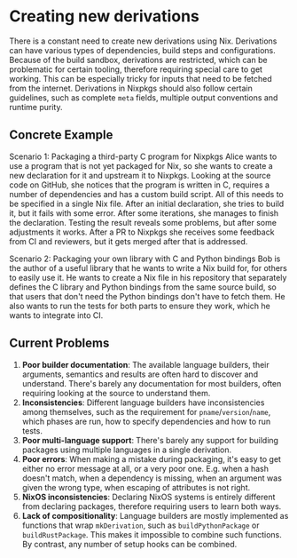 # Creating new derivations

There is a constant need to create new derivations using Nix. Derivations can have various types of dependencies, build steps and configurations. Because of the build sandbox, derivations are restricted, which can be problematic for certain tooling, therefore requiring special care to get working. This can be especially tricky for inputs that need to be fetched from the internet. Derivations in Nixpkgs should also follow certain guidelines, such as complete `meta` fields, multiple output conventions and runtime purity.

## Concrete Example

Scenario 1: Packaging a third-party C program for Nixpkgs
Alice wants to use a program that is not yet packaged for Nix, so she wants to create a new declaration for it and upstream it to Nixpkgs. Looking at the source code on GitHub, she notices that the program is written in C, requires a number of dependencies and has a custom build script. All of this needs to be specified in a single Nix file. After an initial declaration, she tries to build it, but it fails with some error. After some iterations, she manages to finish the declaration. Testing the result reveals some problems, but after some adjustments it works. After a PR to Nixpkgs she receives some feedback from CI and reviewers, but it gets merged after that is addressed.

Scenario 2: Packaging your own library with C and Python bindings
Bob is the author of a useful library that he wants to write a Nix build for, for others to easily use it. He wants to create a Nix file in his repository that separately defines the C library and Python bindings from the same source build, so that users that don't need the Python bindings don't have to fetch them. He also wants to run the tests for both parts to ensure they work, which he wants to integrate into CI.

## Current Problems
1. **Poor builder documentation**: The available language builders, their arguments, semantics and results are often hard to discover and understand. There's barely any documentation for most builders, often requiring looking at the source to understand them.
2. **Inconsistencies**: Different language builders have inconsistencies among themselves, such as the requirement for `pname`/`version`/`name`, which phases are run, how to specify dependencies and how to run tests.
3. **Poor multi-language support**: There's barely any support for building packages using multiple languages in a single derivation.
4. **Poor errors**: When making a mistake during packaging, it's easy to get either no error message at all, or a very poor one. E.g. when a hash doesn't match, when a dependency is missing, when an argument was given the wrong type, when escaping of attributes is not right.
5. **NixOS inconsistencies**: Declaring NixOS systems is entirely different from declaring packages, therefore requiring users to learn both ways.
6. **Lack of compositionality**: Language builders are mostly implemented as functions that wrap `mkDerivation`, such as `buildPythonPackage` or `buildRustPackage`. This makes it impossible to combine such functions. By contrast, any number of setup hooks can be combined.
